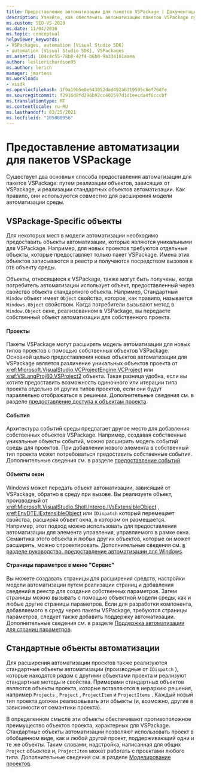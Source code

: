 ```yaml
---
title: Предоставление автоматизации для пакетов VSPackage | Документация Майкрософт
description: Узнайте, как обеспечить автоматизацию пакетов VSPackage путем реализации объектов, зависящих от VSPackage, и реализации стандартных объектов автоматизации.
ms.custom: SEO-VS-2020
ms.date: 11/04/2016
ms.topic: conceptual
helpviewer_keywords:
- VSPackages, automation [Visual Studio SDK]
- automation [Visual Studio SDK], VSPackages
ms.assetid: 104c4c55-78b8-42f4-b6b0-9a334101aaea
author: leslierichardson95
ms.author: lerich
manager: jmartens
ms.workload:
- vssdk
ms.openlocfilehash: 1f9a19b5e0e543052dad492ab319595c8ef76dfe
ms.sourcegitcommit: f2916d8fd296b92cc402597d1d1eecda4f6cccbf
ms.translationtype: MT
ms.contentlocale: ru-RU
ms.lasthandoff: 03/25/2021
ms.locfileid: "105060956"
---
```

# <a name="providing-automation-for-vspackages"></a>Предоставление автоматизации для пакетов VSPackage
Существует два основных способа предоставления автоматизации для пакетов VSPackage: путем реализации объектов, зависящих от VSPackage, и реализации стандартных объектов автоматизации. Как правило, они используются совместно для расширения модели автоматизации среды.

## <a name="vspackage-specific-objects"></a>VSPackage-Specific объекты
 Для некоторых мест в модели автоматизации необходимо предоставить объекты автоматизации, которые являются уникальными для VSPackage. Например, для новых проектов требуются отдельные объекты, которые предоставляет только пакет VSPackage. Имена этих объектов записываются в реестр и получаются посредством вызовов к `DTE` объекту среды.

 Объекты, относящиеся к VSPackage, также могут быть получены, когда потребитель автоматизации использует объект, предоставленный через свойство объекта стандартного объекта. Например, Стандартный `Window` объект имеет `Object` свойство, которое, как правило, называется `Windows.Object` свойством. Когда потребители вызывают метод в `Window.Object` окне, реализованном в VSPackage, вы передаете собственный объект автоматизации для собственного проекта.

#### <a name="projects"></a>Проекты
 Пакеты VSPackage могут расширять модель автоматизации для новых типов проектов с помощью собственных объектов VSPackage. Основной целью предоставления новых объектов автоматизации для VSPackage является различение уникальных объектов проекта от <xref:Microsoft.VisualStudio.VCProjectEngine.VCProject> или <xref:VSLangProj80.VSProject2> объекта. Такая разница удобна, если вы хотите предоставить возможность одиночного или итерации типа проекта отдельно от других типов проектов, если они будут параллельно отображаться в решении. Дополнительные сведения см. в разделе [предоставление доступа к объектам проекта](../../extensibility/internals/exposing-project-objects.md).

#### <a name="events"></a>События
 Архитектура событий среды предлагает другое место для добавления собственных объектов VSPackage. Например, создавая собственные уникальные объекты событий, можно расширить модель событий среды для проектов. При добавлении нового элемента в собственный тип проекта может потребоваться предоставить собственные события. Дополнительные сведения см. в разделе [предоставление событий](../../extensibility/internals/exposing-events-in-the-visual-studio-sdk.md).

#### <a name="window-objects"></a>Объекты окон
 Windows может передать объект автоматизации, зависящий от VSPackage, обратно в среду при вызове. Вы реализуете объект, производный от <xref:Microsoft.VisualStudio.Shell.Interop.IVsExtensibleObject> , <xref:EnvDTE.IExtensibleObject> или `IDispatch` который перемещает свойства, расширяя объект окна, в котором он размещается. Например, этот подход можно использовать для предоставления автоматизации для элемента управления, управляемого в рамке окна. Семантика этого объекта и любых других объектов, которые он может расширять, можно спроектировать. Дополнительные сведения см. [в разделе руководство. предоставление автоматизации для Windows](../../extensibility/internals/how-to-provide-automation-for-windows.md).

#### <a name="options-pages-on-the-tools-menu"></a>Страницы параметров в меню "Сервис"
 Вы можете создавать страницы для расширения средств, настройки модели автоматизации путем реализации страниц и добавления сведений в реестр для создания собственных параметров. Затем страницы можно вызывать с помощью объектной модели среды, как и любые другие страницы параметров. Если для разработки компонента, добавляемого в среду через пакеты VSPackage, требуются страницы параметров, следует также добавить поддержку автоматизации. Дополнительные сведения см. в разделе [Поддержка автоматизации для страниц параметров](../../extensibility/internals/automation-support-for-options-pages.md).

## <a name="standard-automation-objects"></a>Стандартные объекты автоматизации
 Для расширения автоматизации проектов также реализуются стандартные объекты автоматизации (производные от `IDispatch` ), которые находятся рядом с другими объектами проекта и реализуют стандартные методы и свойства. Примерами стандартных объектов являются объекты проекта, которые вставляются в иерархию решения, например `Projects` , `Project` , `ProjectItem` и `ProjectItems` . Каждый новый тип проекта должен реализовывать эти объекты (и, возможно, другие в зависимости от семантики проекта).

 В определенном смысле эти объекты обеспечивают противоположное преимущество объектов проекта, характерных для VSPackage. Стандартные объекты автоматизации позволяют использовать проект в обобщенном виде, как и любой другой проект, поддерживающий одни и те же объекты. Таким словами, надстройка, написанная для общих `Project` объектов и, `ProjectItem` может работать с проектами любого типа. Дополнительные сведения см. в разделе [Моделирование проектов](../../extensibility/internals/project-modeling.md).
